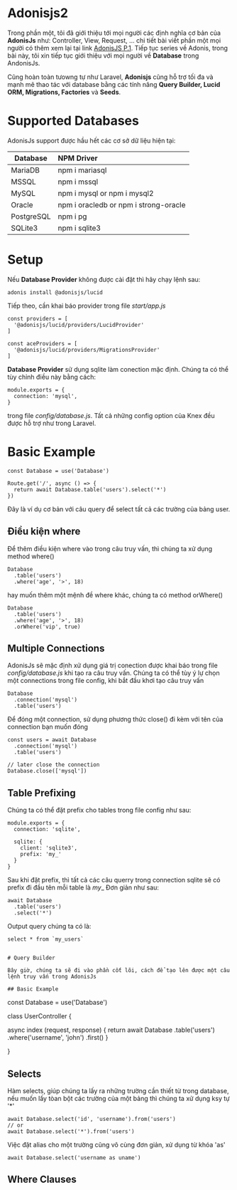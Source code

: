 # Adonisjs2

Trong phần một, tôi đã giới thiệu tới mọi người các định nghĩa cơ bản của **AdonisJs** như: Controller, View, Request, ... chi tiết bài viết phần một mọi người có thêm xem lại tại link [AdonisJS P.1](https://github.com/nguyenvancanh/Adonisjs/blob/master/README.md). Tiếp tục series về Adonis, trong bài này, tôi xin tiếp tục giới thiệu với mọi người về **Database** trong AndonisJs. 

Cũng hoàn toàn tưowng tự như Laravel, **Adonisjs** cũng hỗ trợ tối đa và mạnh mẽ thao tác với database bằng các tính năng **Query Builder, Lucid ORM, Migrations, Factories** và **Seeds**.

# Supported Databases

AdonisJs support được hầu hết các cơ sở dữ liệu hiện tại:

| Database   |      NPM Driver      |
|----------|:-------------|
| MariaDB |  npm i mariasql |
| MSSQL |    npm i mssql   |
| MySQL | npm i mysql or npm i mysql2 |
| Oracle | npm i oracledb or npm i strong-oracle |
| PostgreSQL | npm i pg |
| SQLite3 | npm i sqlite3 |

# Setup

Nếu **Database Provider** không được cài đặt thì hãy chạy lệnh sau:

```
adonis install @adonisjs/lucid
```

Tiếp theo, cần khai báo provider trong file _start/app.js_

```
const providers = [
  '@adonisjs/lucid/providers/LucidProvider'
]

const aceProviders = [
  '@adonisjs/lucid/providers/MigrationsProvider'
]
```

**Database Provider** sử dụng sqlite làm conection mặc định. Chúng ta có thể tùy chỉnh điều này bằng cách:

```
module.exports = {
  connection: 'mysql',
}
``` 

trong file _config/database.js_. Tất cả những config option của Knex đều được hỗ trợ như trong Laravel.

# Basic Example

```
const Database = use('Database')

Route.get('/', async () => {
  return await Database.table('users').select('*')
})
```
Đây là ví dụ cơ bản với câu query để select tất cả các trường của bảng user.

## Điều kiện where

Để thêm điều kiện where vào trong câu truy vấn, thì chúng ta xử dụng method where()

```
Database
  .table('users')
  .where('age', '>', 18)
```

hay muốn thêm một mệnh đề where khác, chúng ta có method orWhere()

```
Database
  .table('users')
  .where('age', '>', 18)
  .orWhere('vip', true)
```

## Multiple Connections

AdonisJs sẽ mặc định xử dụng giá trị conection được khai báo trong file _config/database.js_ khi tạo ra câu truy vấn. Chúng ta có thể tùy ý lự chọn một connections trong file config, khi bắt đầu khơi tạo câu truy vấn

```
Database
  .connection('mysql')
  .table('users')
```

Để đóng một connection, sử dụng phương thức close() đi kèm với tên của connection bạn muốn đóng

```
const users = await Database
  .connection('mysql')
  .table('users')

// later close the connection
Database.close(['mysql'])
```

## Table Prefixing

Chúng ta có thể đặt prefix cho tables trong file config như sau:

```
module.exports = {
  connection: 'sqlite',

  sqlite: {
    client: 'sqlite3',
    prefix: 'my_'
  }
}
```

Sau khi đặt prefix, thì tất cả các câu querry trong connection sqlite sẽ có prefix đi đầu tên mỗi table là _my__ Đơn giản như sau:

```
await Database
  .table('users')
  .select('*')
```

Output query chúng ta có là:

```
select * from `my_users`


# Query Builder

Bây giờ, chúng ta sẽ đi vào phần cốt lõi, cách để tạo lên được một câu lệnh truy vấn trong AdonisJs

## Basic Example

```
const Database = use('Database')

class UserController {

  async index (request, response) {
    return await Database
      .table('users')
      .where('username', 'john')
      .first()
  }

}

## Selects

Hàm selects, giúp chúng ta lấy ra những trường cần thiết từ trong database, nếu muốn lấy tòan bột các trường của một bảng thì chúng ta xử dụng ksy tự '*'

```
await Database.select('id', 'username').from('users')
// or
await Database.select('*').from('users')
```

Việc đặt alias cho một trường cũng vô cùng đơn giản, xử dụng từ khóa 'as'

```
await Database.select('username as uname')
```

## Where Clauses

